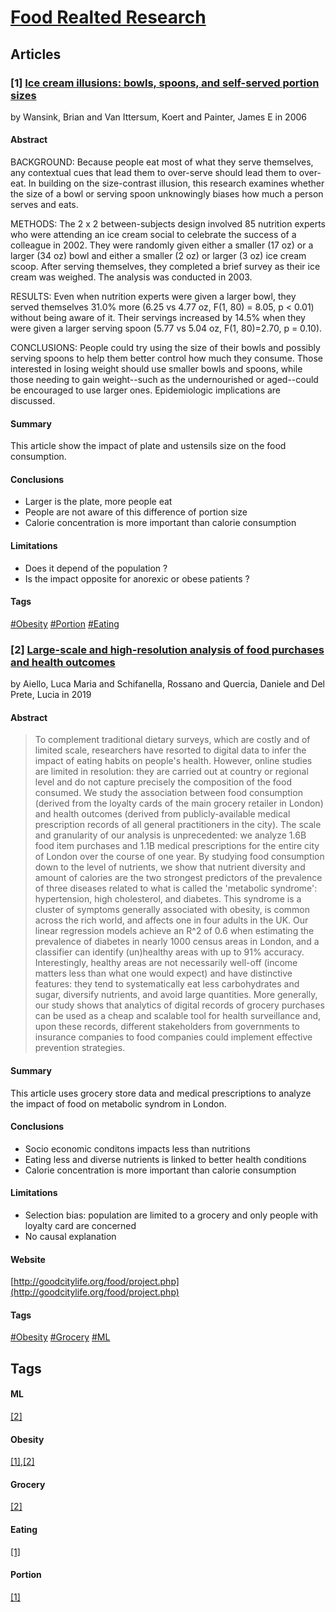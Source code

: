# [Food Realted Research](https://jeanselme.github.io/FoodResearch/)

## Articles

### <a name='1'></a> \[1\] [Ice cream illusions: bowls, spoons, and self-served portion sizes](https://www.ncbi.nlm.nih.gov/pubmed/16905035)
by Wansink, Brian and Van Ittersum, Koert and Painter, James E
in 2006

#### Abstract
> 
BACKGROUND:
Because people eat most of what they serve themselves, any contextual cues that lead them to over-serve should lead them to over-eat. In building on the size-contrast illusion, this research examines whether the size of a bowl or serving spoon unknowingly biases how much a person serves and eats.

METHODS:
The 2 x 2 between-subjects design involved 85 nutrition experts who were attending an ice cream social to celebrate the success of a colleague in 2002. They were randomly given either a smaller (17 oz) or a larger (34 oz) bowl and either a smaller (2 oz) or larger (3 oz) ice cream scoop. After serving themselves, they completed a brief survey as their ice cream was weighed. The analysis was conducted in 2003.

RESULTS:
Even when nutrition experts were given a larger bowl, they served themselves 31.0% more (6.25 vs 4.77 oz, F(1, 80) = 8.05, p < 0.01) without being aware of it. Their servings increased by 14.5% when they were given a larger serving spoon (5.77 vs 5.04 oz, F(1, 80)=2.70, p = 0.10).

CONCLUSIONS:
People could try using the size of their bowls and possibly serving spoons to help them better control how much they consume. Those interested in losing weight should use smaller bowls and spoons, while those needing to gain weight--such as the undernourished or aged--could be encouraged to use larger ones. Epidemiologic implications are discussed.

#### Summary
This article show the impact of plate and ustensils size on the food consumption.

#### Conclusions
- Larger is the plate, more people eat
- People are not aware of this difference of portion size
- Calorie concentration is more important than calorie consumption

#### Limitations
- Does it depend of the population ?
- Is the impact opposite for anorexic or obese patients ?

#### Tags
[\#Obesity](#Obesity) [\#Portion](#Portion) [\#Eating](#Eating) 
### <a name='2'></a> \[2\] [Large-scale and high-resolution analysis of food purchases and health outcomes](https://doi.org/10.1140/epjds/s13688-019-0191-y)
by Aiello, Luca Maria and Schifanella, Rossano and Quercia, Daniele and Del Prete, Lucia
in 2019

#### Abstract
> To complement traditional dietary surveys, which are costly and of limited scale, researchers have resorted to digital data to infer the impact of eating habits on people's health. However, online studies are limited in resolution: they are carried out at country or regional level and do not capture precisely the composition of the food consumed. We study the association between food consumption (derived from the loyalty cards of the main grocery retailer in London) and health outcomes (derived from publicly-available medical prescription records of all general practitioners in the city). The scale and granularity of our analysis is unprecedented: we analyze 1.6B food item purchases and 1.1B medical prescriptions for the entire city of London over the course of one year. By studying food consumption down to the level of nutrients, we show that nutrient diversity and amount of calories are the two strongest predictors of the prevalence of three diseases related to what is called the 'metabolic syndrome': hypertension, high cholesterol, and diabetes. This syndrome is a cluster of symptoms generally associated with obesity, is common across the rich world, and affects one in four adults in the UK. Our linear regression models achieve an R^2 of 0.6 when estimating the prevalence of diabetes in nearly 1000 census areas in London, and a classifier can identify (un)healthy areas with up to 91% accuracy. Interestingly, healthy areas are not necessarily well-off (income matters less than what one would expect) and have distinctive features: they tend to systematically eat less carbohydrates and sugar, diversify nutrients, and avoid large quantities. More generally, our study shows that analytics of digital records of grocery purchases can be used as a cheap and scalable tool for health surveillance and, upon these records, different stakeholders from governments to insurance companies to food companies could implement effective prevention strategies.

#### Summary
This article uses grocery store data and medical prescriptions to analyze the impact of food on metabolic syndrom in London.

#### Conclusions
- Socio economic conditons impacts less than nutritions
- Eating less and diverse nutrients is linked to better health conditions
- Calorie concentration is more important than calorie consumption

#### Limitations
- Selection bias: population are limited to a grocery and only people with loyalty card are concerned
- No causal explanation

#### Website
[http://goodcitylife.org/food/project.php](http://goodcitylife.org/food/project.php)

#### Tags
[\#Obesity](#Obesity) [\#Grocery](#Grocery) [\#ML](#ML) 

## Tags

#### ML

[\[2\]](#2)
#### Obesity

[\[1\]](#1),[\[2\]](#2)
#### Grocery

[\[2\]](#2)
#### Eating

[\[1\]](#1)
#### Portion

[\[1\]](#1)
